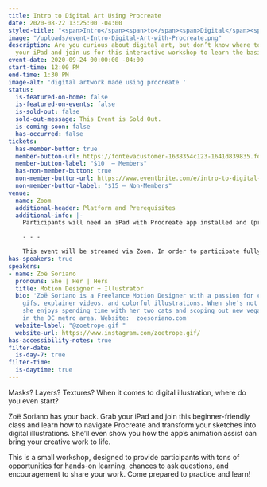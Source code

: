 ```yaml
---
title: Intro to Digital Art Using Procreate
date: 2020-08-22 13:25:00 -04:00
styled-title: "<span>Intro</span><span>to</span><span>Digital</span><span>Art</span><span>Using</span><span>Procreate</span>"
image: "/uploads/event-Intro-Digital-Art-with-Procreate.png"
description: Are you curious about digital art, but don’t know where to start? Grab
  your iPad and join us for this interactive workshop to learn the basics of Procreate.
event-date: 2020-09-24 00:00:00 -04:00
start-time: 12:00 PM
end-time: 1:30 PM
image-alt: 'digital artwork made using procreate '
status:
  is-featured-on-home: false
  is-featured-on-events: false
  is-sold-out: false
  sold-out-message: This Event is Sold Out.
  is-coming-soon: false
  has-occurred: false
tickets:
  has-member-button: true
  member-button-url: https://fontevacustomer-1638354c123-1641d839835.force.com/services/oauth2/authorize?client_id=3MVG9nthuDc9owbcOq7_07W.HriOQQPWTbMkrpOla.ajDQlTHf4_uby_mhwylcX.mJBU2O2SppTiZMS0J_HJd&response_type=code&redirect_uri=https://ikit.aiga.org/ikit_national_util/ikit-national-util-sso-redirect/&state=https%3A%2F%2Fdc.aiga.org%2Fevent%2Fintro-to-digital-art-using-procreate%2F%3Fredirect_source%3Deventbrite_register
  member-button-label: "$10  — Members"
  has-non-member-button: true
  non-member-button-url: https://www.eventbrite.com/e/intro-to-digital-art-using-procreate-tickets-117856811897
  non-member-button-label: "$15 — Non-Members"
venue:
  name: Zoom
  additional-header: Platform and Prerequisites
  additional-info: |-
    Participants will need an iPad with Procreate app installed and (preferably) a stylus to participate. No previous knowledge or experience with the app or digital illustration is required - the purpose of the workshop is to introduce anyone to the possibilities of creating art in Procreate.

    - - -

    This event will be streamed via Zoom. In order to participate fully, attendees should plan to join on the Zoom app via their computer, tablet, or mobile device with enough bandwidth to support viewing video. In order to ensure only those who have registered for the event are able to attend — and to create space for intimate conversations — only those whose display name fully matches the name on our registration list will be admitted from the waiting room. You can find more about joining our virtual events, including how to connect, directions to troubleshoot, and information about our refund policy in our [FAQ](/faqs/).
has-speakers: true
speakers:
- name: Zoë Soriano
  pronouns: She | Her | Hers
  title: Motion Designer + Illustrator
  bio: 'Zoë Soriano is a Freelance Motion Designer with a passion for creating animated
    gifs, explainer videos, and colorful illustrations. When she’s not animating,
    she enjoys spending time with her two cats and scoping out new vegan restaurants
    in the DC metro area. Website:  zoesoriano.com'
  website-label: "@zoetrope.gif "
  website-url: https://www.instagram.com/zoetrope.gif/
has-accessibility-notes: true
filter-date:
  is-day-7: true
filter-time:
  is-daytime: true
---
```


Masks? Layers? Textures? When it comes to digital illustration, where do you even start?

Zoë Soriano has your back. Grab your iPad and join this beginner-friendly class and learn how to navigate Procreate and transform your sketches into digital illustrations. She’ll even show you how the app’s animation assist can bring your creative work to life. 

This is a small workshop, designed to provide participants with tons of opportunities for hands-on learning, chances to ask questions, and encouragement to share your work. Come prepared to practice and learn!
